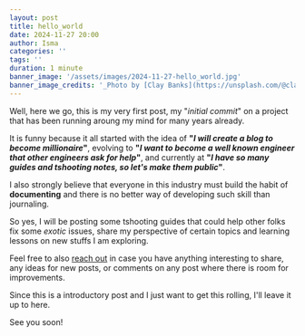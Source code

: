 ```yaml
---
layout: post
title: hello_world
date: 2024-11-27 20:00
author: Isma
categories: ''
tags: ''
duration: 1 minute
banner_image: '/assets/images/2024-11-27-hello_world.jpg'
banner_image_credits: '_Photo by [Clay Banks](https://unsplash.com/@claybanks?utm_content=creditCopyText&utm_medium=referral&utm_source=unsplash) on [Unsplash](https://unsplash.com/photos/a-laptop-computer-sitting-on-top-of-a-wooden-desk-8q6e5hu3Ilc?utm_content=creditCopyText&utm_medium=referral&utm_source=unsplash)_'
---
```


Well, here we go, this is my very first post, my "_initial commit_" on a project that has been running aroung my mind for many years already.

It is funny because it all started with the idea of __"_I will create a blog to become millionaire_"__,
evolving to __"_I want to become a well known engineer that other engineers ask for help_"__,
and currently at __"_I have so many guides and tshooting notes, so let's make them public_"__.

I also strongly believe that everyone in this industry must build the habit of __documenting__ and there is no better way of developing such skill than journaling.

So yes, I will be posting some tshooting guides that could help other folks fix some _exotic_ issues, share my perspective of certain topics and learning lessons on new stuffs I am exploring.

Feel free to also [reach out](/pages/contact.html) in case you have anything interesting to share, any ideas for new posts, or comments on any post where there is room for improvements.

Since this is a introductory post and I just want to get this rolling, I'll leave it up to here.

See you soon!